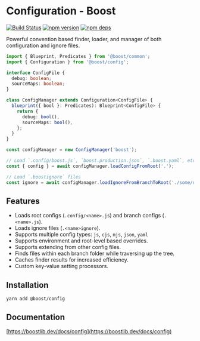 # Configuration - Boost

[![Build Status](https://github.com/milesj/boost/workflows/Build/badge.svg)](https://github.com/milesj/boost/actions?query=branch%3Amaster)
[![npm version](https://badge.fury.io/js/%40boost%config.svg)](https://www.npmjs.com/package/@boost/config)
[![npm deps](https://david-dm.org/milesj/boost.svg?path=packages/config)](https://www.npmjs.com/package/@boost/config)

Powerful convention based finder, loader, and manager of both configuration and ignore files.

```ts
import { Blueprint, Predicates } from '@boost/common';
import { Configuration } from '@boost/config';

interface ConfigFile {
  debug: boolean;
  sourceMaps: boolean;
}

class ConfigManager extends Configuration<ConfigFile> {
  blueprint({ bool }: Predicates): Blueprint<ConfigFile> {
    return {
      debug: bool(),
      sourceMaps: bool(),
    };
  }
}

const configManager = new ConfigManager('boost');

// Load `.config/boost.js`, `boost.production.json`, `.boost.yaml`, etc
const { config } = await configManager.loadConfigFromRoot('.');

// Load `.boostignore` files
const ignore = await configManager.loadIgnoreFromBranchToRoot('./some/deep/path');
```

## Features

- Loads root configs (`.config/<name>.js`) and branch configs (`.<name>.js`).
- Loads ignore files (`.<name>ignore`).
- Supports multiple config types: `js`, `cjs`, `mjs`, `json`, `yaml`
- Supports environment and root-level based overrides.
- Supports extending from other config files.
- Finds files within each branch folder while traversing up the tree.
- Caches finder results for increased efficiency.
- Custom key-value setting processors.

## Installation

```
yarn add @boost/config
```

## Documentation

[https://boostlib.dev/docs/config](https://boostlib.dev/docs/config)
